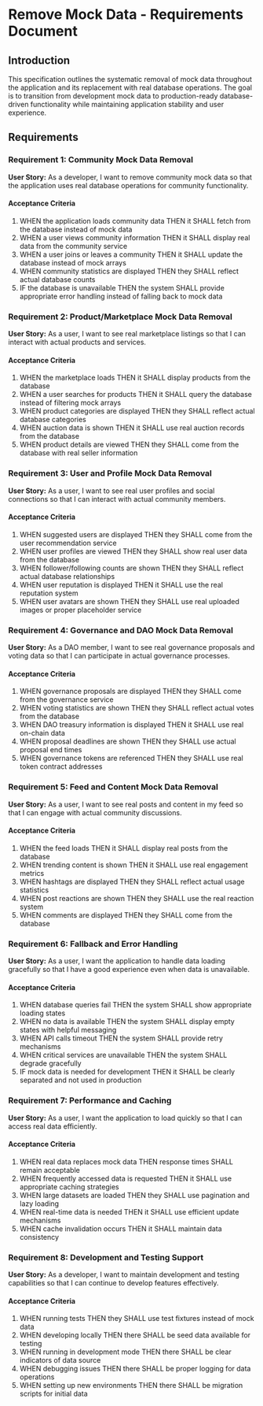 # Remove Mock Data - Requirements Document

## Introduction

This specification outlines the systematic removal of mock data throughout the application and its replacement with real database operations. The goal is to transition from development mock data to production-ready database-driven functionality while maintaining application stability and user experience.

## Requirements

### Requirement 1: Community Mock Data Removal

**User Story:** As a developer, I want to remove community mock data so that the application uses real database operations for community functionality.

#### Acceptance Criteria

1. WHEN the application loads community data THEN it SHALL fetch from the database instead of mock data
2. WHEN a user views community information THEN it SHALL display real data from the community service
3. WHEN a user joins or leaves a community THEN it SHALL update the database instead of mock arrays
4. WHEN community statistics are displayed THEN they SHALL reflect actual database counts
5. IF the database is unavailable THEN the system SHALL provide appropriate error handling instead of falling back to mock data

### Requirement 2: Product/Marketplace Mock Data Removal

**User Story:** As a user, I want to see real marketplace listings so that I can interact with actual products and services.

#### Acceptance Criteria

1. WHEN the marketplace loads THEN it SHALL display products from the database
2. WHEN a user searches for products THEN it SHALL query the database instead of filtering mock arrays
3. WHEN product categories are displayed THEN they SHALL reflect actual database categories
4. WHEN auction data is shown THEN it SHALL use real auction records from the database
5. WHEN product details are viewed THEN they SHALL come from the database with real seller information

### Requirement 3: User and Profile Mock Data Removal

**User Story:** As a user, I want to see real user profiles and social connections so that I can interact with actual community members.

#### Acceptance Criteria

1. WHEN suggested users are displayed THEN they SHALL come from the user recommendation service
2. WHEN user profiles are viewed THEN they SHALL show real user data from the database
3. WHEN follower/following counts are shown THEN they SHALL reflect actual database relationships
4. WHEN user reputation is displayed THEN it SHALL use the real reputation system
5. WHEN user avatars are shown THEN they SHALL use real uploaded images or proper placeholder service

### Requirement 4: Governance and DAO Mock Data Removal

**User Story:** As a DAO member, I want to see real governance proposals and voting data so that I can participate in actual governance processes.

#### Acceptance Criteria

1. WHEN governance proposals are displayed THEN they SHALL come from the governance service
2. WHEN voting statistics are shown THEN they SHALL reflect actual votes from the database
3. WHEN DAO treasury information is displayed THEN it SHALL use real on-chain data
4. WHEN proposal deadlines are shown THEN they SHALL use actual proposal end times
5. WHEN governance tokens are referenced THEN they SHALL use real token contract addresses

### Requirement 5: Feed and Content Mock Data Removal

**User Story:** As a user, I want to see real posts and content in my feed so that I can engage with actual community discussions.

#### Acceptance Criteria

1. WHEN the feed loads THEN it SHALL display real posts from the database
2. WHEN trending content is shown THEN it SHALL use real engagement metrics
3. WHEN hashtags are displayed THEN they SHALL reflect actual usage statistics
4. WHEN post reactions are shown THEN they SHALL use the real reaction system
5. WHEN comments are displayed THEN they SHALL come from the database

### Requirement 6: Fallback and Error Handling

**User Story:** As a user, I want the application to handle data loading gracefully so that I have a good experience even when data is unavailable.

#### Acceptance Criteria

1. WHEN database queries fail THEN the system SHALL show appropriate loading states
2. WHEN no data is available THEN the system SHALL display empty states with helpful messaging
3. WHEN API calls timeout THEN the system SHALL provide retry mechanisms
4. WHEN critical services are unavailable THEN the system SHALL degrade gracefully
5. IF mock data is needed for development THEN it SHALL be clearly separated and not used in production

### Requirement 7: Performance and Caching

**User Story:** As a user, I want the application to load quickly so that I can access real data efficiently.

#### Acceptance Criteria

1. WHEN real data replaces mock data THEN response times SHALL remain acceptable
2. WHEN frequently accessed data is requested THEN it SHALL use appropriate caching strategies
3. WHEN large datasets are loaded THEN they SHALL use pagination and lazy loading
4. WHEN real-time data is needed THEN it SHALL use efficient update mechanisms
5. WHEN cache invalidation occurs THEN it SHALL maintain data consistency

### Requirement 8: Development and Testing Support

**User Story:** As a developer, I want to maintain development and testing capabilities so that I can continue to develop features effectively.

#### Acceptance Criteria

1. WHEN running tests THEN they SHALL use test fixtures instead of mock data
2. WHEN developing locally THEN there SHALL be seed data available for testing
3. WHEN running in development mode THEN there SHALL be clear indicators of data source
4. WHEN debugging issues THEN there SHALL be proper logging for data operations
5. WHEN setting up new environments THEN there SHALL be migration scripts for initial data